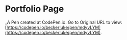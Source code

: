 # Portfolio Page
 _A Pen created at CodePen.io. Go to Original URL to view: [https://codepen.io/beckerluke/pen/mdyvLYM](https://codepen.io/beckerluke/pen/mdyvLYM).
